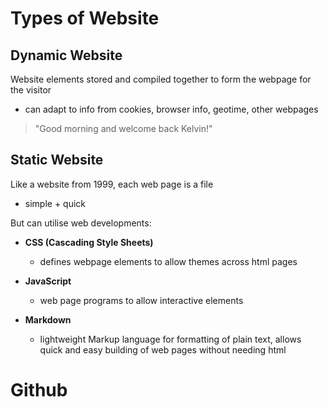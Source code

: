 # Types of Website

## Dynamic Website

Website elements stored and compiled together to form the webpage for the visitor

- can adapt to info from cookies, browser info, geotime, other webpages

> "Good morning and welcome back Kelvin!"

## Static Website

Like a website from 1999, each web page is a file

- simple + quick

But can utilise web developments:

- **CSS (Cascading Style Sheets)**
  
  - defines webpage elements to allow themes across html pages

- **JavaScript**
  
  - web page programs to allow interactive elements

- **Markdown**
  
  - lightweight Markup language for formatting of plain text, allows quick and easy building of web pages without needing html

# Github
